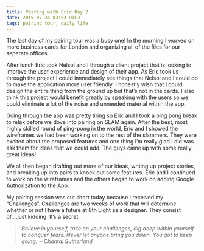 ```yaml
---
title: Pairing with Eric Day 2
date: 2015-07-24 03:53 UTC3
tags: pairing tour, daily life
---
```


The last day of my pairing tour was a busy one! In the morning I worked on more business cards for London and organizing all of the files for our seperate offices.

After lunch Eric took Nelsol and I through a client project that is looking to improve the user experience and design of their app. As Eric took us through the project I could immediately see things that Nelsol and I could do to make the application more user friendly. I honestly wish that I could design the entire thing from the ground up but that’s not in the cards. I also think this project would benefit greatly by speaking with the users so we could eliminate a lot of the noise and unneeded material within the app.

Going through the app was pretty tiring so Eric and I took a ping pong break to relax before we dove into pairing on SLAM again. After the best, most highly skilled round of ping-pong in the world, Eric and I showed the wireframes we had been working on to the rest of the slammers. They were excited about the proposed features and one thing i’m really glad I did was ask them for ideas that we could add. The guys came up with some really great ideas!

We all then began drafting out more of our ideas, writing up project stories, and breaking up into pairs to knock out some features. Eric and I continued to work on the wireframes and the others began to work on adding Google Authorization to the App.

My pairing session was cut short today because I received my “Challenges”.  Challenges are two weeks of work that will determine whether or not I have a future at 8th Light as a designer. They consist of….just kidding. It’s a secret.

>*Believe in yourself, take on your challenges, dig deep within yourself to conquer fears. Never let anyone bring you down. You got to keep going. --Chantal Sutherland*
